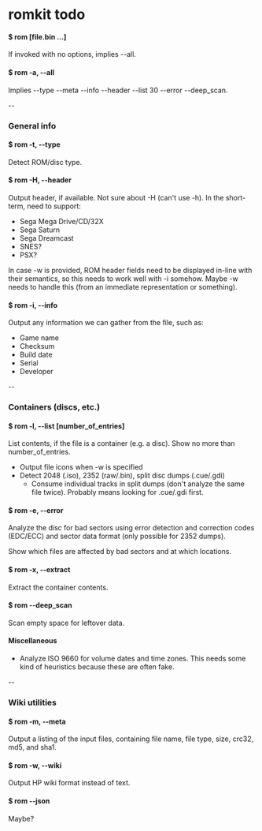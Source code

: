# romkit todo

#### $ rom [file.bin ...]
If invoked with no options, implies --all.

#### $ rom -a, --all
Implies --type --meta --info --header --list 30 --error --deep_scan.

--

### General info

#### $ rom -t, --type
Detect ROM/disc type.

#### $ rom -H, --header
Output header, if available. Not sure about -H (can't use -h). In the short-term, need to support:

* Sega Mega Drive/CD/32X
* Sega Saturn
* Sega Dreamcast
* SNES?
* PSX?

In case -w is provided, ROM header fields need to be displayed in-line with their semantics, so this needs to work well with -i somehow. Maybe -w needs to handle this (from an immediate representation or something).

#### $ rom -i, --info
Output any information we can gather from the file, such as:

* Game name
* Checksum
* Build date
* Serial
* Developer

--

### Containers (discs, etc.)


#### $ rom -l, --list [number\_of_entries]
List contents, if the file is a container (e.g. a disc). Show no more than number\_of_entries.

* Output file icons when -w is specified
* Detect 2048 (.iso), 2352 (raw/.bin), split disc dumps (.cue/.gdi)
  * Consume individual tracks in split dumps (don't analyze the same file twice). Probably means looking for .cue/.gdi first.

#### $ rom -e, --error

Analyze the disc for bad sectors using error detection and correction codes (EDC/ECC) and sector data format (only possible for 2352 dumps).

Show which files are affected by bad sectors and at which locations.

#### $ rom -x, --extract

Extract the container contents.

#### $ rom --deep_scan

Scan empty space for leftover data.

#### Miscellaneous
* Analyze ISO 9660 for volume dates and time zones. This needs some kind of heuristics because these are often fake.


--

### Wiki utilities

#### $ rom -m, --meta
Output a listing of the input files, containing file name, file type, size, crc32, md5, and sha1.

#### $ rom -w, --wiki
Output HP wiki format instead of text.

#### $ rom --json
Maybe?